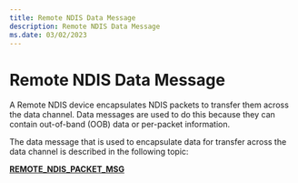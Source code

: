 ```yaml
---
title: Remote NDIS Data Message
description: Remote NDIS Data Message
ms.date: 03/02/2023
---
```


# Remote NDIS Data Message





A Remote NDIS device encapsulates NDIS packets to transfer them across the data channel. Data messages are used to do this because they can contain out-of-band (OOB) data or per-packet information.

The data message that is used to encapsulate data for transfer across the data channel is described in the following topic:

[**REMOTE\_NDIS\_PACKET\_MSG**](remote-ndis-packet-msg.md)

 

 




